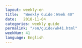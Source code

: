```yaml
---
layout: weekly-en
title:  "Weekly Guide：Week 40"
date:   2018-11-04
categories: weekly guide
permalink: "/en/guide/wk41.html"
weekNum: 41
language: English
---
```

